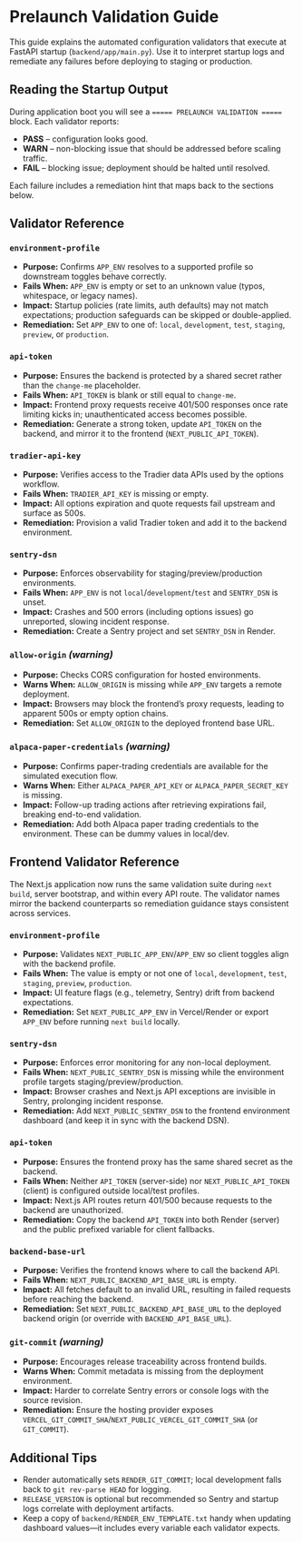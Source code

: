 # Prelaunch Validation Guide

This guide explains the automated configuration validators that execute at FastAPI startup (`backend/app/main.py`). Use it to interpret startup logs and remediate any failures before deploying to staging or production.

## Reading the Startup Output

During application boot you will see a `===== PRELAUNCH VALIDATION =====` block. Each validator reports:

- **PASS** – configuration looks good.
- **WARN** – non-blocking issue that should be addressed before scaling traffic.
- **FAIL** – blocking issue; deployment should be halted until resolved.

Each failure includes a remediation hint that maps back to the sections below.

## Validator Reference

### `environment-profile`
- **Purpose:** Confirms `APP_ENV` resolves to a supported profile so downstream toggles behave correctly.
- **Fails When:** `APP_ENV` is empty or set to an unknown value (typos, whitespace, or legacy names).
- **Impact:** Startup policies (rate limits, auth defaults) may not match expectations; production safeguards can be skipped or double-applied.
- **Remediation:** Set `APP_ENV` to one of: `local`, `development`, `test`, `staging`, `preview`, or `production`.

### `api-token`
- **Purpose:** Ensures the backend is protected by a shared secret rather than the `change-me` placeholder.
- **Fails When:** `API_TOKEN` is blank or still equal to `change-me`.
- **Impact:** Frontend proxy requests receive 401/500 responses once rate limiting kicks in; unauthenticated access becomes possible.
- **Remediation:** Generate a strong token, update `API_TOKEN` on the backend, and mirror it to the frontend (`NEXT_PUBLIC_API_TOKEN`).

### `tradier-api-key`
- **Purpose:** Verifies access to the Tradier data APIs used by the options workflow.
- **Fails When:** `TRADIER_API_KEY` is missing or empty.
- **Impact:** All options expiration and quote requests fail upstream and surface as 500s.
- **Remediation:** Provision a valid Tradier token and add it to the backend environment.

### `sentry-dsn`
- **Purpose:** Enforces observability for staging/preview/production environments.
- **Fails When:** `APP_ENV` is not `local`/`development`/`test` and `SENTRY_DSN` is unset.
- **Impact:** Crashes and 500 errors (including options issues) go unreported, slowing incident response.
- **Remediation:** Create a Sentry project and set `SENTRY_DSN` in Render.

### `allow-origin` *(warning)*
- **Purpose:** Checks CORS configuration for hosted environments.
- **Warns When:** `ALLOW_ORIGIN` is missing while `APP_ENV` targets a remote deployment.
- **Impact:** Browsers may block the frontend’s proxy requests, leading to apparent 500s or empty option chains.
- **Remediation:** Set `ALLOW_ORIGIN` to the deployed frontend base URL.

### `alpaca-paper-credentials` *(warning)*
- **Purpose:** Confirms paper-trading credentials are available for the simulated execution flow.
- **Warns When:** Either `ALPACA_PAPER_API_KEY` or `ALPACA_PAPER_SECRET_KEY` is missing.
- **Impact:** Follow-up trading actions after retrieving expirations fail, breaking end-to-end validation.
- **Remediation:** Add both Alpaca paper trading credentials to the environment. These can be dummy values in local/dev.

## Frontend Validator Reference

The Next.js application now runs the same validation suite during `next build`, server bootstrap, and within every API route. The
validator names mirror the backend counterparts so remediation guidance stays consistent across services.

### `environment-profile`
- **Purpose:** Validates `NEXT_PUBLIC_APP_ENV`/`APP_ENV` so client toggles align with the backend profile.
- **Fails When:** The value is empty or not one of `local`, `development`, `test`, `staging`, `preview`, `production`.
- **Impact:** UI feature flags (e.g., telemetry, Sentry) drift from backend expectations.
- **Remediation:** Set `NEXT_PUBLIC_APP_ENV` in Vercel/Render or export `APP_ENV` before running `next build` locally.

### `sentry-dsn`
- **Purpose:** Enforces error monitoring for any non-local deployment.
- **Fails When:** `NEXT_PUBLIC_SENTRY_DSN` is missing while the environment profile targets staging/preview/production.
- **Impact:** Browser crashes and Next.js API exceptions are invisible in Sentry, prolonging incident response.
- **Remediation:** Add `NEXT_PUBLIC_SENTRY_DSN` to the frontend environment dashboard (and keep it in sync with the backend DSN).

### `api-token`
- **Purpose:** Ensures the frontend proxy has the same shared secret as the backend.
- **Fails When:** Neither `API_TOKEN` (server-side) nor `NEXT_PUBLIC_API_TOKEN` (client) is configured outside local/test profiles.
- **Impact:** Next.js API routes return 401/500 because requests to the backend are unauthorized.
- **Remediation:** Copy the backend `API_TOKEN` into both Render (server) and the public prefixed variable for client fallbacks.

### `backend-base-url`
- **Purpose:** Verifies the frontend knows where to call the backend API.
- **Fails When:** `NEXT_PUBLIC_BACKEND_API_BASE_URL` is empty.
- **Impact:** All fetches default to an invalid URL, resulting in failed requests before reaching the backend.
- **Remediation:** Set `NEXT_PUBLIC_BACKEND_API_BASE_URL` to the deployed backend origin (or override with `BACKEND_API_BASE_URL`).

### `git-commit` *(warning)*
- **Purpose:** Encourages release traceability across frontend builds.
- **Warns When:** Commit metadata is missing from the deployment environment.
- **Impact:** Harder to correlate Sentry errors or console logs with the source revision.
- **Remediation:** Ensure the hosting provider exposes `VERCEL_GIT_COMMIT_SHA`/`NEXT_PUBLIC_VERCEL_GIT_COMMIT_SHA` (or `GIT_COMMIT`).

## Additional Tips

- Render automatically sets `RENDER_GIT_COMMIT`; local development falls back to `git rev-parse HEAD` for logging.
- `RELEASE_VERSION` is optional but recommended so Sentry and startup logs correlate with deployment artifacts.
- Keep a copy of `backend/RENDER_ENV_TEMPLATE.txt` handy when updating dashboard values—it includes every variable each validator expects.
